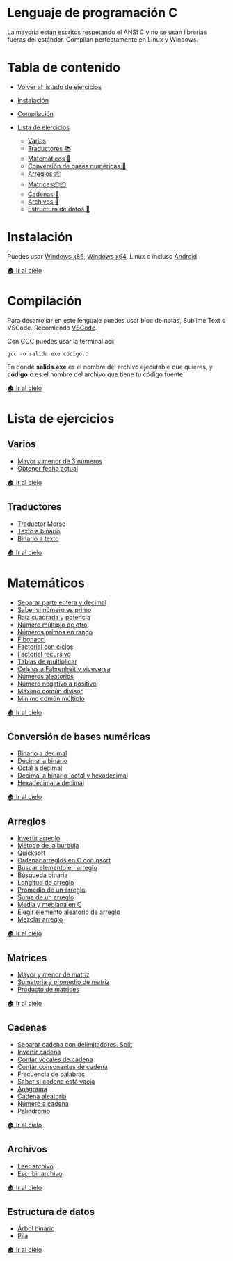 # Lenguaje de programación C
La mayoría están escritos respetando el ANSI C y no se usan librerías fueras del estándar. Compilan perfectamente en Linux y Windows.

Tabla de contenido
===
- [Volver al listado de ejercicios](./README.md)
- [Instalación](#instalación)
  
- [Compilación](#compilación)
  
- [Lista de ejercicios](#lista-de-ejercicios)
  - [Varios](#varios)
  - [Traductores 📚](#traductores)
  - [Matemáticos 🧮](#matemáticos)
  - [Conversión de bases numéricas 🔢](#conversión-de-bases-numéricas)
  - [Arreglos 📦](#arreglos)
  - [Matrices📦📦](#matrices)
  - [Cadenas 📖](#cadenas)
  - [Archivos 📁](#archivos)
  - [Estructura de datos 🌳](#estructura-de-datos)

# Instalación
Puedes usar [Windows x86](https://parzibyte.me/blog/2019/08/16/instalar-compilador-c-cpp-windows-32-bits/), 
[Windows x64](https://parzibyte.me/blog/2018/09/27/instalar-gcc-64-bits-en-windows-con-mingw/),
Linux o incluso [Android](https://parzibyte.me/blog/2019/03/23/instalar-gcc-gpp-compilador-c-cpp-android-termux/).

[🏠 Ir al cielo](#tabla-de-contenido)

# Compilación
Para desarrollar en este lenguaje puedes usar bloc de notas, Sublime Text o VSCode. Recomiendo [VSCode](https://code.visualstudio.com/).

Con GCC puedes usar la terminal así:

`gcc -o salida.exe código.c`

En donde **salida.exe** es el nombre del archivo ejecutable que quieres, y **código.c** es el
nombre del archivo que tiene tu código fuente

[🏠 Ir al cielo](#tabla-de-contenido)
# Lista de ejercicios

## Varios
- [Mayor y menor de 3 números](https://parzibyte.me/blog/2018/09/18/mayor-y-menor-3-numeros-c/)
- [Obtener fecha actual](https://parzibyte.me/blog/2019/07/31/c-obtener-formatear-fecha-actual/)

[🏠 Ir al cielo](#tabla-de-contenido)
## Traductores
- [Traductor Morse](https://parzibyte.me/blog/2019/10/20/traductor-codigo-morse-c/)
- [Texto a binario](https://parzibyte.me/blog/2019/12/16/texto-binario-c-pequeno-traductor/)
- [Binario a texto](https://parzibyte.me/blog/2019/12/18/binario-texto-c-traductor/)

[🏠 Ir al cielo](#tabla-de-contenido)

# Matemáticos
- [Separar parte entera y decimal](https://parzibyte.me/blog/2019/03/28/c-separar-parte-entera-decimal-de-numero-modf/)
- [Saber si número es primo](https://parzibyte.me/blog/2019/07/12/numero-primo-c/)
- [Raíz cuadrada y potencia](https://parzibyte.me/blog/2018/09/20/raiz-cuadrada-y-potencia-en-c/)
- [Número múltiplo de otro](https://parzibyte.me/blog/2019/12/02/c-numero-multiplo-de-otro/)
- [Números primos en rango](https://parzibyte.me/blog/2019/07/12/c-imprimir-numeros-primos-rango/)
- [Fibonacci](https://parzibyte.me/blog/2019/11/02/fibonacci-c-iterativo-recursivo/)
- [Factorial con ciclos](https://parzibyte.me/blog/2019/12/02/c-factorial-numero-ciclo/)
- [Factorial recursivo](https://parzibyte.me/blog/2019/12/03/c-factorial-recursivo/)
- [Tablas de multiplicar](https://parzibyte.me/blog/2019/08/08/tablas-multiplicar-c/)
- [Celsius a Fahrenheit y viceversa](https://parzibyte.me/blog/2019/12/05/c-conversion-fahrenheit-celsius-viceversa/)
- [Números aleatorios](https://parzibyte.me/blog/2019/03/21/obtener-numeros-aleatorios-c/)
- [Número negativo a positivo](https://parzibyte.me/blog/2018/12/11/numero-positivo-absoluto-c/)
- [Máximo común divisor](https://parzibyte.me/blog/2019/12/18/maximo-comun-divisor-c-algoritmo-euclides/)
- [Mínimo común múltiplo](https://parzibyte.me/blog/2019/12/19/minimo-comun-multiplo-c-codigo-demo/)

[🏠 Ir al cielo](#tabla-de-contenido)

## Conversión de bases numéricas
- [Binario a decimal](https://parzibyte.me/blog/2018/11/19/convertir-binario-decimal-c/)
- [Decimal a binario](https://parzibyte.me/blog/2018/09/26/convertir-un-numero-decimal-a-binario-en-c/)
- [Octal a decimal](https://parzibyte.me/blog/2018/11/20/octal-decimal-c/)
- [Decimal a binario, octal y hexadecimal](https://parzibyte.me/blog/2018/09/28/decimal-a-binario-octal-y-hexadecimal-en-c-con-itoa-y-ltoa/)
- [Hexadecimal a decimal](https://parzibyte.me/blog/2018/11/19/hexadecimal-decimal-c/)

[🏠 Ir al cielo](#tabla-de-contenido)

## Arreglos
- [Invertir arreglo](https://parzibyte.me/blog/2019/07/23/invertir-arreglo-ansi-c/)
- [Método de la burbuja](https://parzibyte.me/blog/2019/10/09/c-ordenamiento-burbuja/)
- [Quicksort](https://parzibyte.me/blog/2019/10/08/quicksort-c-algoritmo/)
- [Ordenar arreglos en C con qsort](https://parzibyte.me/blog/2019/11/11/funcion-qsort-c-ordenar-arreglos/)
- [Buscar elemento en arreglo](https://parzibyte.me/blog/2019/10/16/c-buscar-elemento-en-arreglo/)
- [Búsqueda binaria](https://parzibyte.me/blog/2018/11/08/busqueda-binaria-arreglos-cadenas-c/)
- [Longitud de arreglo](https://parzibyte.me/blog/2018/09/21/longitud-de-un-arreglo-en-c/)
- [Promedio de un arreglo](https://parzibyte.me/blog/2018/11/09/promedio-de-un-arreglo-en-c/)
- [Suma de un arreglo](https://parzibyte.me/blog/2019/10/16/sumar-valores-arreglo-c-obtener-sumatoria/)
- [Media y mediana en C](https://parzibyte.me/blog/2019/11/12/mediana-media-c/)
- [Elegir elemento aleatorio de arreglo](https://parzibyte.me/blog/2019/03/26/elemento-aleatorio-arreglo-c/)
- [Mezclar arreglo](https://parzibyte.me/blog/2019/12/18/mezclar-arreglo-c-orden-aleatorio/)

[🏠 Ir al cielo](#tabla-de-contenido)


## Matrices
- [Mayor y menor de matriz](https://parzibyte.me/blog/2019/10/28/numero-mayor-menor-matriz-c/)
- [Sumatoria y promedio de matriz](https://parzibyte.me/blog/2019/10/28/sumatoria-promedio-matriz-c/)
- [Producto de matrices](https://parzibyte.me/blog/2019/11/11/producto-matrices-c-multiplicacion/)

[🏠 Ir al cielo](#tabla-de-contenido)

## Cadenas
- [Separar cadena con delimitadores. Split](https://parzibyte.me/blog/2018/11/13/separar-cadena-delimitadores-c-strtok/)
- [Invertir cadena](https://parzibyte.me/blog/2018/11/17/invertir-cadena-en-c/)
- [Contar vocales de cadena](https://parzibyte.me/blog/2018/09/21/contar-vocales-de-una-cadena-en-c/)
- [Contar consonantes de cadena](https://parzibyte.me/blog/2019/10/21/contar-consonantes-cadena-c/)
- [Frecuencia de palabras](https://parzibyte.me/blog/2018/11/13/contar-frecuencia-de-palabras-en-c/)
- [Saber si cadena está vacía](https://parzibyte.me/blog/2019/10/21/c-saber-si-cadena-vacia/)
- [Anagrama](https://parzibyte.me/blog/2019/01/16/comprobar-si-palabra-es-anagrama-en-c/)
- [Cadena aleatoria](https://parzibyte.me/blog/2019/12/20/generar-cadena-aleatoria-c/)
- [Número a cadena](https://parzibyte.me/blog/2018/11/28/numero-cadena-c/)
- [Palíndromo](https://parzibyte.me/blog/2018/11/07/palindromo-en-c-usando-recursividad-y-ciclos/)

[🏠 Ir al cielo](#tabla-de-contenido)

## Archivos
- [Leer archivo](https://parzibyte.me/blog/2018/12/18/leer-archivo-c-fread/)
- [Escribir archivo](https://parzibyte.me/blog/2019/10/16/escribir-archivo-con-c-usando-fprintf/)

[🏠 Ir al cielo](#tabla-de-contenido)

## Estructura de datos
- [Árbol binario](https://parzibyte.me/blog/2019/12/05/arbol-binario-c-insercion-recorrido/)
- [Pila](https://parzibyte.me/blog/2018/11/12/pila-dinamica-en-c/)

[🏠 Ir al cielo](#tabla-de-contenido)
